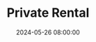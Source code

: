 ---
date: 2024-05-26 08:00:00
draft: false
durationMinutes: 600
title: Private Rental
occuranceList:
  occurance:
  - date: 2024-05-26 08:00:00
    note: ''
---